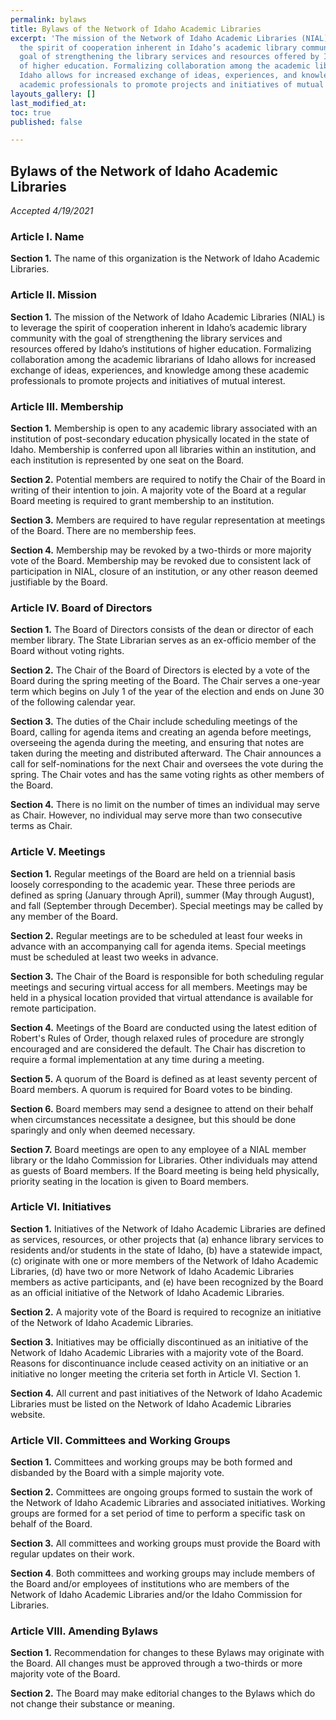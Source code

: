 ```yaml
---
permalink: bylaws
title: Bylaws of the Network of Idaho Academic Libraries
excerpt: 'The mission of the Network of Idaho Academic Libraries (NIAL) is to leverage
  the spirit of cooperation inherent in Idaho’s academic library community with the
  goal of strengthening the library services and resources offered by Idaho’s institutions
  of higher education. Formalizing collaboration among the academic librarians of
  Idaho allows for increased exchange of ideas, experiences, and knowledge among these
  academic professionals to promote projects and initiatives of mutual interest. '
layouts_gallery: []
last_modified_at: 
toc: true
published: false

---
```

## **Bylaws of the Network of Idaho Academic Libraries**

_Accepted 4/19/2021_

### **Article I.** Name

**Section 1.** The name of this organization is the Network of Idaho Academic Libraries.

### **Article II.** Mission

**Section 1.** The mission of the Network of Idaho Academic Libraries (NIAL) is to leverage the spirit of cooperation inherent in Idaho’s academic library community with the goal of strengthening the library services and resources offered by Idaho’s institutions of higher education. Formalizing collaboration among the academic librarians of Idaho allows for increased exchange of ideas, experiences, and knowledge among these academic professionals to promote projects and initiatives of mutual interest.

### **Article III.** Membership

**Section 1.** Membership is open to any academic library associated with an institution of post-secondary education physically located in the state of Idaho. Membership is conferred upon all libraries within an institution, and each institution is represented by one seat on the Board.

**Section 2.** Potential members are required to notify the Chair of the Board in writing of their intention to join. A majority vote of the Board at a regular Board meeting is required to grant membership to an institution.

**Section 3.** Members are required to have regular representation at meetings of the Board. There are no membership fees.

**Section 4.** Membership may be revoked by a two-thirds or more majority vote of the Board. Membership may be revoked due to consistent lack of participation in NIAL, closure of an institution, or any other reason deemed justifiable by the Board.

### **Article IV.** Board of Directors

**Section 1.** The Board of Directors consists of the dean or director of each member library. The State Librarian serves as an ex-officio member of the Board without voting rights.

**Section 2.** The Chair of the Board of Directors is elected by a vote of the Board during the spring meeting of the Board. The Chair serves a one-year term which begins on July 1 of the year of the election and ends on June 30 of the following calendar year.

**Section 3.** The duties of the Chair include scheduling meetings of the Board, calling for agenda items and creating an agenda before meetings, overseeing the agenda during the meeting, and ensuring that notes are taken during the meeting and distributed afterward. The Chair announces a call for self-nominations for the next Chair and oversees the vote during the spring. The Chair votes and has the same voting rights as other members of the Board.

**Section 4.** There is no limit on the number of times an individual may serve as Chair. However, no individual may serve more than two consecutive terms as Chair.

### **Article V.** Meetings

**Section 1.** Regular meetings of the Board are held on a triennial basis loosely corresponding to the academic year. These three periods are defined as spring (January through April), summer (May through August), and fall (September through December). Special meetings may be called by any member of the Board.

**Section 2.** Regular meetings are to be scheduled at least four weeks in advance with an accompanying call for agenda items. Special meetings must be scheduled at least two weeks in advance.

**Section 3.** The Chair of the Board is responsible for both scheduling regular meetings and securing virtual access for all members. Meetings may be held in a physical location provided that virtual attendance is available for remote participation.

**Section 4.** Meetings of the Board are conducted using the latest edition of Robert's Rules of Order, though relaxed rules of procedure are strongly encouraged and are considered the default. The Chair has discretion to require a formal implementation at any time during a meeting.

**Section 5.** A quorum of the Board is defined as at least seventy percent of Board members. A quorum is required for Board votes to be binding.

**Section 6.** Board members may send a designee to attend on their behalf when circumstances necessitate a designee, but this should be done sparingly and only when deemed necessary.

**Section 7.** Board meetings are open to any employee of a NIAL member library or the Idaho Commission for Libraries. Other individuals may attend as guests of Board members. If the Board meeting is being held physically, priority seating in the location is given to Board members.

### **Article VI.** Initiatives

**Section 1.** Initiatives of the Network of Idaho Academic Libraries are defined as services, resources, or other projects that (a) enhance library services to residents and/or students in the state of Idaho, (b) have a statewide impact, (c) originate with one or more members of the Network of Idaho Academic Libraries, (d) have two or more Network of Idaho Academic Libraries members as active participants, and (e) have been recognized by the Board as an official initiative of the Network of Idaho Academic Libraries.

**Section 2.** A majority vote of the Board is required to recognize an initiative of the Network of Idaho Academic Libraries.

**Section 3.** Initiatives may be officially discontinued as an initiative of the Network of Idaho Academic Libraries with a majority vote of the Board. Reasons for discontinuance include ceased activity on an initiative or an initiative no longer meeting the criteria set forth in Article VI. Section 1.

**Section 4.** All current and past initiatives of the Network of Idaho Academic Libraries must be listed on the Network of Idaho Academic Libraries website.

### **Article VII.** Committees and Working Groups

**Section 1.** Committees and working groups may be both formed and disbanded by the Board with a simple majority vote.

**Section 2.** Committees are ongoing groups formed to sustain the work of the Network of Idaho Academic Libraries and associated initiatives. Working groups are formed for a set period of time to perform a specific task on behalf of the Board.

**Section 3.** All committees and working groups must provide the Board with regular updates on their work.

**Section 4**. Both committees and working groups may include members of the Board and/or employees of institutions who are members of the Network of Idaho Academic Libraries and/or the Idaho Commission for Libraries.

### **Article VIII.** Amending Bylaws

**Section 1.** Recommendation for changes to these Bylaws may originate with the Board. All changes must be approved through a two-thirds or more majority vote of the Board.

**Section 2.** The Board may make editorial changes to the Bylaws which do not change their substance or meaning.